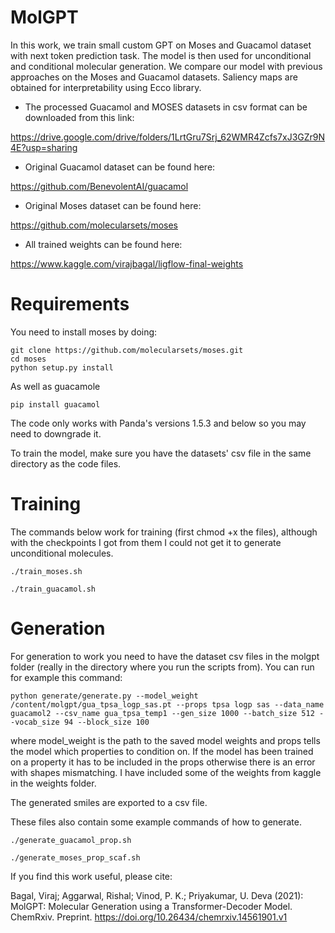 # MolGPT
In this work, we train small custom GPT on Moses and Guacamol dataset with next token prediction task. The model is then used for unconditional and conditional molecular generation. We compare our model with previous approaches on the Moses and Guacamol datasets. Saliency maps are obtained for interpretability using Ecco library.

- The processed Guacamol and MOSES datasets in csv format can be downloaded from this link:

https://drive.google.com/drive/folders/1LrtGru7Srj_62WMR4Zcfs7xJ3GZr9N4E?usp=sharing

- Original Guacamol dataset can be found here:

https://github.com/BenevolentAI/guacamol

- Original Moses dataset can be found here:

https://github.com/molecularsets/moses

- All trained weights can be found here:

https://www.kaggle.com/virajbagal/ligflow-final-weights

# Requirements

You need to install moses by doing:

```
git clone https://github.com/molecularsets/moses.git
cd moses
python setup.py install
```

As well as guacamole

```
pip install guacamol
```

The code only works with Panda's versions 1.5.3 and below so you may need to downgrade it.

To train the model, make sure you have the datasets' csv file in the same directory as the code files.

# Training
The commands below work for training (first chmod +x the files), although with the checkpoints I got from them I could not get it to generate unconditional molecules.


```
./train_moses.sh
```

```
./train_guacamol.sh
```

# Generation
For generation to work you need to have the dataset csv files in the molgpt folder (really in the directory where you run the scripts from). You can run for example this command:


```
python generate/generate.py --model_weight /content/molgpt/gua_tpsa_logp_sas.pt --props tpsa logp sas --data_name guacamol2 --csv_name gua_tpsa_temp1 --gen_size 1000 --batch_size 512 --vocab_size 94 --block_size 100
```
where model_weight is the path to the saved model weights and props tells the model which properties to condition on. If the model has been trained on a property it has to be included in the props otherwise there is an error with shapes mismatching. I have included some of the weights from kaggle in the weights folder. 

The generated smiles are exported to a csv file.

These files also contain some example commands of how to generate.
```
./generate_guacamol_prop.sh
```

```
./generate_moses_prop_scaf.sh
```

If you find this work useful, please cite:

Bagal, Viraj; Aggarwal, Rishal; Vinod, P. K.; Priyakumar, U. Deva (2021): MolGPT: Molecular Generation using a Transformer-Decoder Model. ChemRxiv. Preprint. https://doi.org/10.26434/chemrxiv.14561901.v1 


